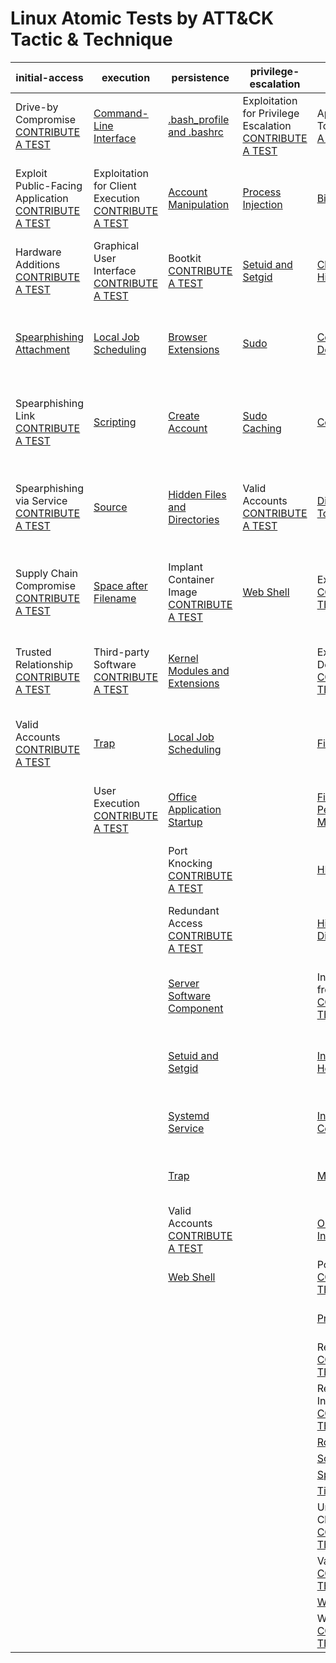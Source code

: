 # Linux Atomic Tests by ATT&CK Tactic & Technique
| initial-access | execution | persistence | privilege-escalation | defense-evasion | credential-access | discovery | lateral-movement | collection | exfiltration | command-and-control |
|-----|-----|-----|-----|-----|-----|-----|-----|-----|-----|-----|
| Drive-by Compromise [CONTRIBUTE A TEST](https://atomicredteam.io/contributing) | [Command-Line Interface](./T1059/T1059.md) | [.bash_profile and .bashrc](./T1156/T1156.md) | Exploitation for Privilege Escalation [CONTRIBUTE A TEST](https://atomicredteam.io/contributing) | Application Access Token [CONTRIBUTE A TEST](https://atomicredteam.io/contributing) | [Account Manipulation](./T1098/T1098.md) | [Account Discovery](./T1087/T1087.md) | Application Access Token [CONTRIBUTE A TEST](https://atomicredteam.io/contributing) | [Audio Capture](./T1123/T1123.md) | Automated Exfiltration [CONTRIBUTE A TEST](https://atomicredteam.io/contributing) | Commonly Used Port [CONTRIBUTE A TEST](https://atomicredteam.io/contributing) |
| Exploit Public-Facing Application [CONTRIBUTE A TEST](https://atomicredteam.io/contributing) | Exploitation for Client Execution [CONTRIBUTE A TEST](https://atomicredteam.io/contributing) | [Account Manipulation](./T1098/T1098.md) | [Process Injection](./T1055/T1055.md) | [Binary Padding](./T1009/T1009.md) | [Bash History](./T1139/T1139.md) | [Browser Bookmark Discovery](./T1217/T1217.md) | Application Deployment Software [CONTRIBUTE A TEST](https://atomicredteam.io/contributing) | [Automated Collection](./T1119/T1119.md) | [Data Compressed](./T1002/T1002.md) | Communication Through Removable Media [CONTRIBUTE A TEST](https://atomicredteam.io/contributing) |
| Hardware Additions [CONTRIBUTE A TEST](https://atomicredteam.io/contributing) | Graphical User Interface [CONTRIBUTE A TEST](https://atomicredteam.io/contributing) | Bootkit [CONTRIBUTE A TEST](https://atomicredteam.io/contributing) | [Setuid and Setgid](./T1166/T1166.md) | [Clear Command History](./T1146/T1146.md) | [Brute Force](./T1110/T1110.md) | Cloud Service Dashboard [CONTRIBUTE A TEST](https://atomicredteam.io/contributing) | Exploitation of Remote Services [CONTRIBUTE A TEST](https://atomicredteam.io/contributing) | [Clipboard Data](./T1115/T1115.md) | [Data Encrypted](./T1022/T1022.md) | [Connection Proxy](./T1090/T1090.md) |
| [Spearphishing Attachment](./T1193/T1193.md) | [Local Job Scheduling](./T1168/T1168.md) | [Browser Extensions](./T1176/T1176.md) | [Sudo](./T1169/T1169.md) | [Compile After Delivery](./T1500/T1500.md) | Cloud Instance Metadata API [CONTRIBUTE A TEST](https://atomicredteam.io/contributing) | Cloud Service Discovery [CONTRIBUTE A TEST](https://atomicredteam.io/contributing) | Internal Spearphishing [CONTRIBUTE A TEST](https://atomicredteam.io/contributing) | [Data Staged](./T1074/T1074.md) | [Data Transfer Size Limits](./T1030/T1030.md) | Custom Command and Control Protocol [CONTRIBUTE A TEST](https://atomicredteam.io/contributing) |
| Spearphishing Link [CONTRIBUTE A TEST](https://atomicredteam.io/contributing) | [Scripting](./T1064/T1064.md) | [Create Account](./T1136/T1136.md) | [Sudo Caching](./T1206/T1206.md) | [Connection Proxy](./T1090/T1090.md) | [Credential Dumping](./T1003/T1003.md) | [File and Directory Discovery](./T1083/T1083.md) | [Remote File Copy](./T1105/T1105.md) | Data from Cloud Storage Object [CONTRIBUTE A TEST](https://atomicredteam.io/contributing) | [Exfiltration Over Alternative Protocol](./T1048/T1048.md) | Custom Cryptographic Protocol [CONTRIBUTE A TEST](https://atomicredteam.io/contributing) |
| Spearphishing via Service [CONTRIBUTE A TEST](https://atomicredteam.io/contributing) | [Source](./T1153/T1153.md) | [Hidden Files and Directories](./T1158/T1158.md) | Valid Accounts [CONTRIBUTE A TEST](https://atomicredteam.io/contributing) | [Disabling Security Tools](./T1089/T1089.md) | Credentials from Web Browsers [CONTRIBUTE A TEST](https://atomicredteam.io/contributing) | [Network Service Scanning](./T1046/T1046.md) | Remote Services [CONTRIBUTE A TEST](https://atomicredteam.io/contributing) | Data from Information Repositories [CONTRIBUTE A TEST](https://atomicredteam.io/contributing) | Exfiltration Over Command and Control Channel [CONTRIBUTE A TEST](https://atomicredteam.io/contributing) | [Data Encoding](./T1132/T1132.md) |
| Supply Chain Compromise [CONTRIBUTE A TEST](https://atomicredteam.io/contributing) | [Space after Filename](./T1151/T1151.md) | Implant Container Image [CONTRIBUTE A TEST](https://atomicredteam.io/contributing) | [Web Shell](./T1100/T1100.md) | Execution Guardrails [CONTRIBUTE A TEST](https://atomicredteam.io/contributing) | [Credentials in Files](./T1081/T1081.md) | [Network Share Discovery](./T1135/T1135.md) | SSH Hijacking [CONTRIBUTE A TEST](https://atomicredteam.io/contributing) | [Data from Local System](./T1005/T1005.md) | Exfiltration Over Other Network Medium [CONTRIBUTE A TEST](https://atomicredteam.io/contributing) | Data Obfuscation [CONTRIBUTE A TEST](https://atomicredteam.io/contributing) |
| Trusted Relationship [CONTRIBUTE A TEST](https://atomicredteam.io/contributing) | Third-party Software [CONTRIBUTE A TEST](https://atomicredteam.io/contributing) | [Kernel Modules and Extensions](./T1215/T1215.md) |  | Exploitation for Defense Evasion [CONTRIBUTE A TEST](https://atomicredteam.io/contributing) | Exploitation for Credential Access [CONTRIBUTE A TEST](https://atomicredteam.io/contributing) | [Network Sniffing](./T1040/T1040.md) | Third-party Software [CONTRIBUTE A TEST](https://atomicredteam.io/contributing) | Data from Network Shared Drive [CONTRIBUTE A TEST](https://atomicredteam.io/contributing) | Exfiltration Over Physical Medium [CONTRIBUTE A TEST](https://atomicredteam.io/contributing) | Domain Fronting [CONTRIBUTE A TEST](https://atomicredteam.io/contributing) |
| Valid Accounts [CONTRIBUTE A TEST](https://atomicredteam.io/contributing) | [Trap](./T1154/T1154.md) | [Local Job Scheduling](./T1168/T1168.md) |  | [File Deletion](./T1107/T1107.md) | [Input Capture](./T1056/T1056.md) | [Password Policy Discovery](./T1201/T1201.md) | Web Session Cookie [CONTRIBUTE A TEST](https://atomicredteam.io/contributing) | Data from Removable Media [CONTRIBUTE A TEST](https://atomicredteam.io/contributing) | Scheduled Transfer [CONTRIBUTE A TEST](https://atomicredteam.io/contributing) | Domain Generation Algorithms [CONTRIBUTE A TEST](https://atomicredteam.io/contributing) |
|  | User Execution [CONTRIBUTE A TEST](https://atomicredteam.io/contributing) | [Office Application Startup](./T1137/T1137.md) |  | [File and Directory Permissions Modification](./T1222/T1222.md) | [Network Sniffing](./T1040/T1040.md) | [Permission Groups Discovery](./T1069/T1069.md) |  | [Email Collection](./T1114/T1114.md) | Transfer Data to Cloud Account [CONTRIBUTE A TEST](https://atomicredteam.io/contributing) | Fallback Channels [CONTRIBUTE A TEST](https://atomicredteam.io/contributing) |
|  |  | Port Knocking [CONTRIBUTE A TEST](https://atomicredteam.io/contributing) |  | [HISTCONTROL](./T1148/T1148.md) | [Private Keys](./T1145/T1145.md) | [Process Discovery](./T1057/T1057.md) |  | [Input Capture](./T1056/T1056.md) |  | Multi-Stage Channels [CONTRIBUTE A TEST](https://atomicredteam.io/contributing) |
|  |  | Redundant Access [CONTRIBUTE A TEST](https://atomicredteam.io/contributing) |  | [Hidden Files and Directories](./T1158/T1158.md) | Steal Application Access Token [CONTRIBUTE A TEST](https://atomicredteam.io/contributing) | [Remote System Discovery](./T1018/T1018.md) |  | [Screen Capture](./T1113/T1113.md) |  | Multi-hop Proxy [CONTRIBUTE A TEST](https://atomicredteam.io/contributing) |
|  |  | [Server Software Component](./T1505/T1505.md) |  | Indicator Removal from Tools [CONTRIBUTE A TEST](https://atomicredteam.io/contributing) | Steal Web Session Cookie [CONTRIBUTE A TEST](https://atomicredteam.io/contributing) | [Software Discovery](./T1518/T1518.md) |  |  |  | Multiband Communication [CONTRIBUTE A TEST](https://atomicredteam.io/contributing) |
|  |  | [Setuid and Setgid](./T1166/T1166.md) |  | [Indicator Removal on Host](./T1070/T1070.md) | Two-Factor Authentication Interception [CONTRIBUTE A TEST](https://atomicredteam.io/contributing) | [System Information Discovery](./T1082/T1082.md) |  |  |  | Multilayer Encryption [CONTRIBUTE A TEST](https://atomicredteam.io/contributing) |
|  |  | [Systemd Service](./T1501/T1501.md) |  | [Install Root Certificate](./T1130/T1130.md) |  | [System Network Configuration Discovery](./T1016/T1016.md) |  |  |  | Port Knocking [CONTRIBUTE A TEST](https://atomicredteam.io/contributing) |
|  |  | [Trap](./T1154/T1154.md) |  | [Masquerading](./T1036/T1036.md) |  | [System Network Connections Discovery](./T1049/T1049.md) |  |  |  | Remote Access Tools [CONTRIBUTE A TEST](https://atomicredteam.io/contributing) |
|  |  | Valid Accounts [CONTRIBUTE A TEST](https://atomicredteam.io/contributing) |  | [Obfuscated Files or Information](./T1027/T1027.md) |  | [System Owner/User Discovery](./T1033/T1033.md) |  |  |  | [Remote File Copy](./T1105/T1105.md) |
|  |  | [Web Shell](./T1100/T1100.md) |  | Port Knocking [CONTRIBUTE A TEST](https://atomicredteam.io/contributing) |  |  |  |  |  | [Standard Application Layer Protocol](./T1071/T1071.md) |
|  |  |  |  | [Process Injection](./T1055/T1055.md) |  |  |  |  |  | [Standard Cryptographic Protocol](./T1032/T1032.md) |
|  |  |  |  | Redundant Access [CONTRIBUTE A TEST](https://atomicredteam.io/contributing) |  |  |  |  |  | [Standard Non-Application Layer Protocol](./T1095/T1095.md) |
|  |  |  |  | Revert Cloud Instance [CONTRIBUTE A TEST](https://atomicredteam.io/contributing) |  |  |  |  |  | [Uncommonly Used Port](./T1065/T1065.md) |
|  |  |  |  | [Rootkit](./T1014/T1014.md) |  |  |  |  |  | [Web Service](./T1102/T1102.md) |
|  |  |  |  | [Scripting](./T1064/T1064.md) |  |  |  |  |  |  |
|  |  |  |  | [Space after Filename](./T1151/T1151.md) |  |  |  |  |  |  |
|  |  |  |  | [Timestomp](./T1099/T1099.md) |  |  |  |  |  |  |
|  |  |  |  | Unused/Unsupported Cloud Regions [CONTRIBUTE A TEST](https://atomicredteam.io/contributing) |  |  |  |  |  |  |
|  |  |  |  | Valid Accounts [CONTRIBUTE A TEST](https://atomicredteam.io/contributing) |  |  |  |  |  |  |
|  |  |  |  | [Web Service](./T1102/T1102.md) |  |  |  |  |  |  |
|  |  |  |  | Web Session Cookie [CONTRIBUTE A TEST](https://atomicredteam.io/contributing) |  |  |  |  |  |  |
